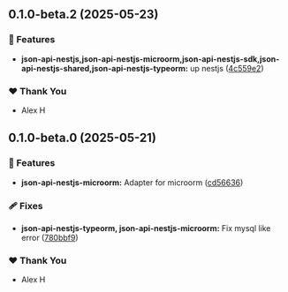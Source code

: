 ## 0.1.0-beta.2 (2025-05-23)

### 🚀 Features

- **json-api-nestjs,json-api-nestjs-microorm,json-api-nestjs-sdk,json-api-nestjs-shared,json-api-nestjs-typeorm:** up nestjs ([4c559e2](https://github.com/klerick/nestjs-json-api/commit/4c559e2))

### ❤️ Thank You

- Alex H

## 0.1.0-beta.0 (2025-05-21)

### 🚀 Features

- **json-api-nestjs-microorm:** Adapter for microorm ([cd56636](https://github.com/klerick/nestjs-json-api/commit/cd56636))

### 🩹 Fixes

- **json-api-nestjs-typeorm, json-api-nestjs-microorm:** Fix mysql like error ([780bbf9](https://github.com/klerick/nestjs-json-api/commit/780bbf9))

### ❤️ Thank You

- Alex H